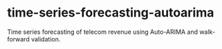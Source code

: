 # time-series-forecasting-autoarima
Time series forecasting of telecom revenue using Auto-ARIMA and walk-forward validation.
